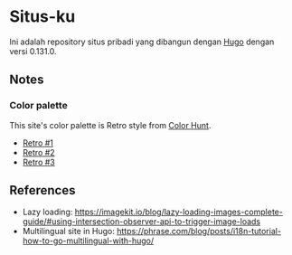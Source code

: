 # Situs-ku

Ini adalah repository situs pribadi yang dibangun dengan [Hugo](https://gohugo.io) dengan versi 0.131.0.

## Notes

### Color palette

This site's color palette is Retro style from [Color Hunt](https://colorhunt.co/).

- [Retro #1](https://colorhunt.co/palette/f9f5ebe4dccfea5455002b5b)
- [Retro #2](https://colorhunt.co/palette/fde5ecfcbaade48586916db3)
- [Retro #3](https://colorhunt.co/palette/3c486bf0f0f0f9d949f45050)

## References

- Lazy loading: <https://imagekit.io/blog/lazy-loading-images-complete-guide/#using-intersection-observer-api-to-trigger-image-loads>
- Multilingual site in Hugo: <https://phrase.com/blog/posts/i18n-tutorial-how-to-go-multilingual-with-hugo/>
